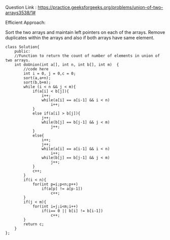 Question Link : https://practice.geeksforgeeks.org/problems/union-of-two-arrays3538/1#

Efficient Approach:

Sort the two arrays and maintain left pointers on each of the arrays. Remove duplicates within the arrays and also if both arrays have same element.

    class Solution{
        public:
        //Function to return the count of number of elements in union of two arrays.
        int doUnion(int a[], int n, int b[], int m)  {
            //code here
            int i = 0, j = 0,c = 0;
            sort(a,a+n);
            sort(b,b+m);
            while (i < n && j < m){
                if(a[i] < b[j]){
                    i++;
                    while(a[i] == a[i-1] && i < n)
                        i++;
                }
                else if(a[i] > b[j]){
                    j++;
                    while(b[j] == b[j-1] && j < m)
                        j++;
                }
                else{
                    i++;
                    j++;
                    while(a[i] == a[i-1] && i < n)
                        i++;
                    while(b[j] == b[j-1] && j < m)
                        j++;
                }
                c++;
            }
            if(i < n){
                for(int p=i;p<n;p++)
                    if(a[p] != a[p-1])
                        c++;
            }
            if(j < m){
                for(int i=j;i<m;i++)
                    if(i== 0 || b[i] != b[i-1])
                        c++;
            }
            return c;
        }
    };